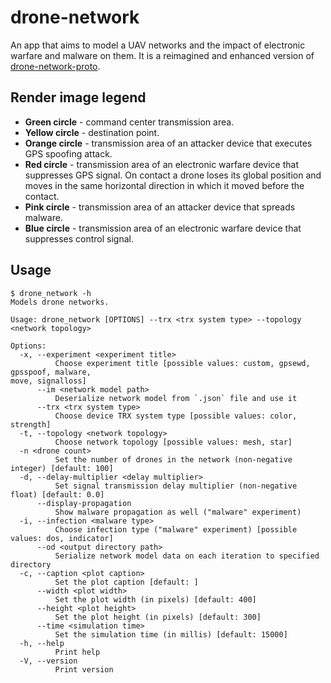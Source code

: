 # drone-network

An app that aims to model a UAV networks and the impact of electronic warfare and malware on them.
It is a reimagined and enhanced version of [drone-network-proto](https://github.com/KryvavyiPotii/drone-network-proto).

## Render image legend

* **Green circle** - command center transmission area.
* **Yellow circle** - destination point.
* **Orange circle** - transmission area of an attacker device that executes GPS spoofing attack.
* **Red circle** - transmission area of an electronic warfare device that suppresses GPS signal.
  On contact a drone loses its global position and moves in the same horizontal direction in which it moved before the contact.
* **Pink circle** - transmission area of an attacker device that spreads malware.
* **Blue circle** - transmission area of an electronic warfare device that suppresses control signal.

## Usage

```console
$ drone_network -h
Models drone networks.

Usage: drone_network [OPTIONS] --trx <trx system type> --topology <network topology>

Options:
  -x, --experiment <experiment title>
          Choose experiment title [possible values: custom, gpsewd, gpsspoof, malware,
move, signalloss]
      --im <network model path>
          Deserialize network model from `.json` file and use it
      --trx <trx system type>
          Choose device TRX system type [possible values: color, strength]
  -t, --topology <network topology>
          Choose network topology [possible values: mesh, star]
  -n <drone count>
          Set the number of drones in the network (non-negative integer) [default: 100]
  -d, --delay-multiplier <delay multiplier>
          Set signal transmission delay multiplier (non-negative float) [default: 0.0]
      --display-propagation
          Show malware propagation as well ("malware" experiment)
  -i, --infection <malware type>
          Choose infection type ("malware" experiment) [possible values: dos, indicator]
      --od <output directory path>
          Serialize network model data on each iteration to specified directory
  -c, --caption <plot caption>
          Set the plot caption [default: ]
      --width <plot width>
          Set the plot width (in pixels) [default: 400]
      --height <plot height>
          Set the plot height (in pixels) [default: 300]
      --time <simulation time>
          Set the simulation time (in millis) [default: 15000]
  -h, --help
          Print help
  -V, --version
          Print version
```

